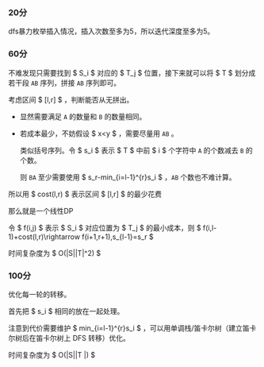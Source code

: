 ### 20分

dfs暴力枚举插入情况，插入次数至多为5，所以迭代深度至多为5。

### 60分

不难发现只需要找到  $ S_i $  对应的  $ T_j $  位置，接下来就可以将  $ T $  划分成若干段 `AB` 序列，拼接 `AB` 序列即可。

考虑区间  $ [l,r] $  ，判断能否从无拼出。

* 显然需要满足 `A` 的数量和 `B` 的数量相同。

* 若成本最少，不妨假设  $ x<y $  ，需要尽量用 `AB` 。

  类似括号序列。令  $ s_i $  表示  $ T $  中前  $ i $  个字符中 `A` 的个数减去 `B` 的个数。

  则 `BA`  至少需要使用  $ s_r-min_{i=l-1}^{r}s_i $   ，`AB` 个数也不难计算。

所以用  $ cost(l,r) $  表示区间  $ [l,r] $  的最少花费

那么就是一个线性DP

令  $ f(i,j) $  表示  $ S_i $  对应位置为  $ T_j $  的最小成本，则  $ f(i,l-1)+cost(l,r)\rightarrow f(i+1,r+1),s_{l-1}=s_r $ 

时间复杂度为  $ O(|S||T|^2) $ 

### 100分

优化每一轮的转移。

首先把  $ s_i $  相同的放在一起处理。

注意到代价需要维护  $ min_{i=l-1}^{r}s_i $  ，可以用单调栈/笛卡尔树（建立笛卡尔树后在笛卡尔树上 DFS 转移）优化。

时间复杂度为  $ O(|S||T |)  $ 
